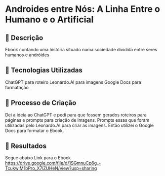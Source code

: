 # Androides entre Nós: A Linha Entre o Humano e o Artificial

## 📒 Descrição
Ebook contando uma história situado numa sociedade dividida entre seres humanos e andróides

## 🤖 Tecnologias Utilizadas
ChatGPT para roteiro
Leonardo.AI para imagens
Google Docs para formatação

## 🧐 Processo de Criação
Dei a ideia ao ChatGPT e pedi para que fossem gerados roteiros para páginas e prompts para criação de imagens. Prompts essas que foram utilizadas pelo Leonardo.AI para criar as imagens. Então utilizei o Google Docs para formatar o Ebook. 

## 🚀 Resultados
Segue abaixo Link para o Ebook
https://drive.google.com/file/d/1SGmnuCp6g_-TcukwlM1bPro_X7lZUHeN/view?usp=sharing


